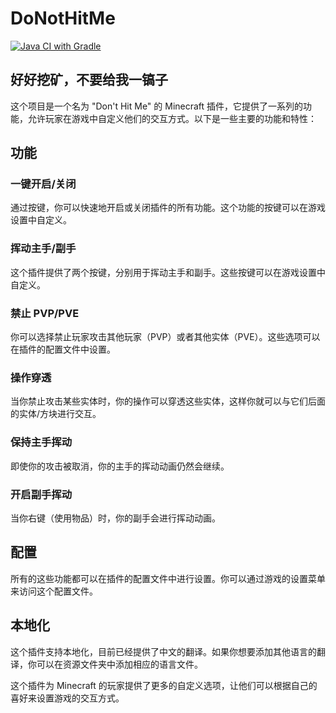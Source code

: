 # DoNotHitMe

[![Java CI with Gradle](https://github.com/Takaranoao/DoNotHitMe/actions/workflows/gradle.yml/badge.svg)](https://github.com/Takaranoao/DoNotHitMe/actions/workflows/gradle.yml)

好好挖矿，不要给我一镐子
------
这个项目是一个名为 "Don't Hit Me" 的 Minecraft 插件，它提供了一系列的功能，允许玩家在游戏中自定义他们的交互方式。以下是一些主要的功能和特性：

## 功能

### 一键开启/关闭
通过按键，你可以快速地开启或关闭插件的所有功能。这个功能的按键可以在游戏设置中自定义。

### 挥动主手/副手
这个插件提供了两个按键，分别用于挥动主手和副手。这些按键可以在游戏设置中自定义。

### 禁止 PVP/PVE
你可以选择禁止玩家攻击其他玩家（PVP）或者其他实体（PVE）。这些选项可以在插件的配置文件中设置。

### 操作穿透
当你禁止攻击某些实体时，你的操作可以穿透这些实体，这样你就可以与它们后面的实体/方块进行交互。

### 保持主手挥动
即使你的攻击被取消，你的主手的挥动动画仍然会继续。

### 开启副手挥动
当你右键（使用物品）时，你的副手会进行挥动动画。

## 配置
所有的这些功能都可以在插件的配置文件中进行设置。你可以通过游戏的设置菜单来访问这个配置文件。

## 本地化
这个插件支持本地化，目前已经提供了中文的翻译。如果你想要添加其他语言的翻译，你可以在资源文件夹中添加相应的语言文件。

这个插件为 Minecraft 的玩家提供了更多的自定义选项，让他们可以根据自己的喜好来设置游戏的交互方式。
